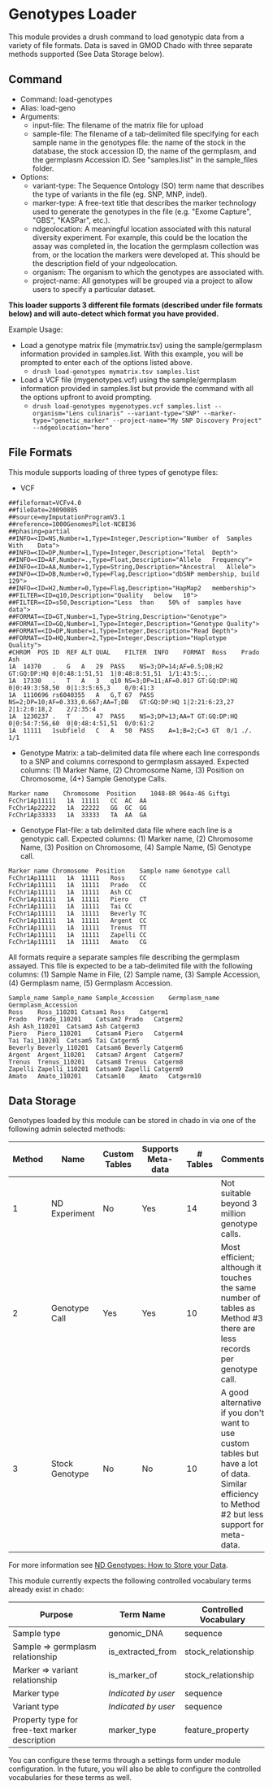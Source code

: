 # Genotypes Loader

This module provides a drush command to load genotypic data from a variety of file formats. Data is saved in GMOD Chado with three separate methods supported (See Data Storage below).

## Command
 - Command: load-genotypes
 - Alias: load-geno
 - Arguments:
   - input-file: The filename of the matrix file for upload
   - sample-file: The filename of a tab-delimited file specifying for each sample name in the genotypes file: the name of the stock in the database, the stock accession ID, the name of the germplasm, and the germplasm Accession ID. See "samples.list" in the sample_files folder.
 - Options:
   - variant-type: The Sequence Ontology (SO) term name that describes the type of variants in the file (eg. SNP, MNP, indel).
   - marker-type: A free-text title that describes the marker technology used to generate the genotypes in the file (e.g. "Exome Capture", "GBS", "KASPar", etc.).
   - ndgeolocation: A meaningful location associated with this natural diversity experiment. For example, this could be the location the assay was completed in, the location the germplasm collection was from, or the location the markers were developed at. This should be the description field of your ndgeolocation.
   - organism: The organism to which the genotypes are associated with.
   - project-name: All genotypes will be grouped via a project to allow users to specify a particular dataset.

**This loader supports 3 different file formats (described under file formats below) and will auto-detect which format you have provided.**

Example Usage:
 - Load a genotype matrix file (mymatrix.tsv) using the sample/germplasm information provided in samples.list. With this example, you will be prompted to enter each of the options listed above.
   - `drush load-genotypes mymatrix.tsv samples.list`
 - Load a VCF file (mygenotypes.vcf) using the sample/germplasm information provided in samples.list but provide the command with all the options upfront to avoid prompting.
   - `drush load-genotypes mygenotypes.vcf samples.list --organism="Lens culinaris" --variant-type="SNP" --marker-type="genetic_marker" --project-name="My SNP Discovery Project" --ndgeolocation="here"`

## File Formats
This module supports loading of three types of genotype files:
 - VCF
 
 ```
##fileformat=VCFv4.0
##fileDate=20090805
##source=myImputationProgramV3.1
##reference=1000GenomesPilot-NCBI36
##phasing=partial
##INFO=<ID=NS,Number=1,Type=Integer,Description="Number	of	Samples	With	Data">
##INFO=<ID=DP,Number=1,Type=Integer,Description="Total	Depth">
##INFO=<ID=AF,Number=.,Type=Float,Description="Allele	Frequency">
##INFO=<ID=AA,Number=1,Type=String,Description="Ancestral	Allele">
##INFO=<ID=DB,Number=0,Type=Flag,Description="dbSNP	membership,	build	129">
##INFO=<ID=H2,Number=0,Type=Flag,Description="HapMap2	membership">
##FILTER=<ID=q10,Description="Quality	below	10">
##FILTER=<ID=s50,Description="Less	than	50%	of	samples	have	data">
##FORMAT=<ID=GT,Number=1,Type=String,Description="Genotype">
##FORMAT=<ID=GQ,Number=1,Type=Integer,Description="Genotype	Quality">
##FORMAT=<ID=DP,Number=1,Type=Integer,Description="Read	Depth">
##FORMAT=<ID=HQ,Number=2,Type=Integer,Description="Haplotype	Quality">
#CHROM	POS	ID	REF	ALT	QUAL	FILTER	INFO	FORMAT	Ross	Prado	Ash
1A	14370	.	G	A	29	PASS	NS=3;DP=14;AF=0.5;DB;H2	GT:GQ:DP:HQ	0|0:48:1:51,51	1|0:48:8:51,51	1/1:43:5:.,.
1A	17330	.	T	A	3	q10	NS=3;DP=11;AF=0.017	GT:GQ:DP:HQ	0|0:49:3:58,50	0|1:3:5:65,3	0/0:41:3
1A	1110696	rs6040355	A	G,T	67	PASS	NS=2;DP=10;AF=0.333,0.667;AA=T;DB	GT:GQ:DP:HQ	1|2:21:6:23,27	2|1:2:0:18,2	2/2:35:4
1A	1230237	.	T	.	47	PASS	NS=3;DP=13;AA=T	GT:GQ:DP:HQ	0|0:54:7:56,60	0|0:48:4:51,51	0/0:61:2
1A	11111	1subfield	C	A	50	PASS	A=1;B=2;C=3	GT	0/1	./.	1/1
```
 - Genotype Matrix: a tab-delimited data file where each line corresponds to a SNP and columns correspond to germplasm assayed. Expected columns: (1) Marker Name, (2) Chromosome Name, (3) Position on Chromosome, (4+) Sample Genotype Calls.
 
 ```
 Marker name	Chromosome	Position	1048-8R	964a-46	Giftgi
FcChr1Ap11111	1A	11111	CC	AC	AA
FcChr1Ap22222	1A	22222	GG	GC	GG
FcChr1Ap33333	1A	33333	TA	AA	GA
```
 - Genotype Flat-file: a tab delimited data file where each line is a genotypic call. Expected columns: (1) Marker name, (2)	Chromosome Name, (3)	Position on Chromosome, (4)	Sample Name, (5) Genotype call.
 
 ```
Marker name	Chromosome	Position	Sample name	Genotype call
FcChr1Ap11111	1A	11111	Ross	CC
FcChr1Ap11111	1A	11111	Prado	CC
FcChr1Ap11111	1A	11111	Ash	CC
FcChr1Ap11111	1A	11111	Piero	CT
FcChr1Ap11111	1A	11111	Tai	CC
FcChr1Ap11111	1A	11111	Beverly	TC
FcChr1Ap11111	1A	11111	Argent	CC
FcChr1Ap11111	1A	11111	Trenus	TT
FcChr1Ap11111	1A	11111	Zapelli	CC
FcChr1Ap11111	1A	11111	Amato	CG
```

All formats require a separate samples file describing the germplasm assayed. This file is expected to be a tab-delimited file with the following columns: (1) Sample Name in File, (2)	Sample name,	(3) Sample Accession,	(4) Germplasm name, (5)	Germplasm Accession. 

```
Sample_name	Sample_name	Sample_Accession	Germplasm_name	Germplasm_Accession
Ross	Ross_110201	Catsam1	Ross	Catgerm1
Prado	Prado_110201	Catsam2	Prado	Catgerm2
Ash	Ash_110201	Catsam3	Ash	Catgerm3
Piero	Piero_110201	Catsam4	Piero	Catgerm4
Tai	Tai_110201	Catsam5	Tai	Catgerm5
Beverly	Beverly_110201	Catsam6	Beverly	Catgerm6
Argent	Argent_110201	Catsam7	Argent	Catgerm7
Trenus	Trenus_110201	Catsam8	Trenus	Catgerm8
Zapelli	Zapelli_110201	Catsam9	Zapelli	Catgerm9
Amato	Amato_110201	Catsam10	Amato	Catgerm10
```

## Data Storage
Genotypes loaded by this module can be stored in chado in via one of the following admin selected methods:

| Method | Name           | Custom Tables | Supports Meta-data | # Tables | Comments                                                                                                                                          |
|--------|----------------|---------------|--------------------|----------|---------------------------------------------------------------------------------------------------------------------------------------------------|
| 1      | ND Experiment  | No            | Yes                | 14       | Not suitable beyond 3 million genotype calls.                                                                                                     |
| 2      | Genotype Call  | Yes           | Yes                | 10       | Most efficient; although it touches the same number of tables as Method #3 there are less records per genotype call.                              |
| 3      | Stock Genotype | No            | No                 | 10       | A good alternative if you don't want to use custom tables but have a lot of data. Similar efficiency to Method #2 but less support for meta-data. |

For more information see [ND Genotypes: How to Store your Data](https://github.com/UofS-Pulse-Binfo/nd_genotypes/wiki/How-to-Store-your-Data).

This module currently expects the following controlled vocabulary terms already exist in chado:

|   Purpose    | Term Name           | Controlled Vocabulary |
|-------|---------------------|-----------------------|
| Sample type | genomic_DNA         | sequence              |
| Sample => germplasm relationship | is_extracted_from   | stock_relationship    |
| Marker => variant relationship | is_marker_of        | stock_relationship    |
| Marker type | *Indicated by user* | sequence              |
| Variant type | *Indicated by user* | sequence              |
| Property type for free-text marker description | marker_type         | feature_property      |

You can configure these terms through a settings form under module configuration. In the future, you will also be able to configure the controlled vocabularies for these terms as well.

